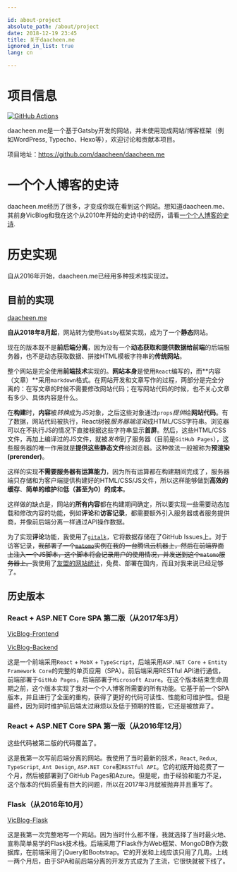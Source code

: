 ```yaml
---

id: about-project
absolute_path: /about/project
date: 2018-12-19 23:45
title: 关于daacheen.me
ignored_in_list: true
lang: cn

---
```


# 项目信息

[![GitHub Actions](https://img.shields.io/endpoint.svg?url=https%3A%2F%2Factions-badge.atrox.dev%2Fdaacheen%2Fdaacheen.me%2Fbadge&style=flat-square)](https://actions-badge.atrox.dev/daacheen/daacheen.me/goto)

daacheen.me是一个基于Gatsby开发的网站，并未使用现成网站/博客框架（例如WordPress, Typecho、Hexo等），欢迎讨论和贡献本项目。

项目地址：https://github.com/daacheen/daacheen.me

# 一个个人博客的史诗

daacheen.me经历了很多，才变成你现在看到这个网站。想知道daacheen.me、其前身VicBlog和我在这个从2010年开始的史诗中的经历，请看[一个个人博客的史诗](/en/about/odyssey).

# 历史实现

自从2016年开始，daacheen.me已经用多种技术栈实现过。

## 目前的实现

[daacheen.me](https://github.com/daacheen/daacheen.me)

**自从2018年8月起**，网站转为使用`Gatsby`框架实现，成为了一个**静态**网站。

现在的版本既不是**前后端分离**，因为没有一个**动态获取和提供数据给前端**的后端服务器，也不是动态获取数据、拼接HTML模板字符串的**传统网站**。

整个网站是完全使用**前端技术**实现的。**网站本身**是使用`React`编写的，而**内容（文章）**采用`markdown`格式。在网站开发和文章写作的过程，两部分是完全分离的：在写文章的时候不需要修改网站代码；在写网站代码的时候，也不关心文章有多少、具体内容是什么。

在**构建**时，**内容**被*转换*成为JS对象，之后这些对象通过`props`*提供*给**网站代码**。有了数据，网站代码被执行，React树被*服务器端渲染*成HTML/CSS字符串。浏览器可以在不执行JS的情况下直接根据这些字符串显示**首屏**。然后，这些HTML/CSS文件，再加上编译过的JS文件，就被*发布*到了服务器（目前是`GitHub Pages`），这些服务器的唯一作用就是**提供这些静态文件**给浏览器。这种做法一般被称为**预渲染(prerender)**。

这样的实现**不需要服务器有运算能力**，因为所有运算都在构建期间完成了，服务器端只存储和为客户端提供构建好的HTML/CSS/JS文件，所以这样能够做到**高效的缓存**、**简单的维护**和**低（甚至为0）的成本**。

这样做的缺点是，网站的**所有内容**都在构建期间确定，所以要实现一些需要动态加载和修改内容的功能，例如**评论**和**访客记录**，都需要额外引入服务器或者服务提供商，并像前后端分离一样通过API操作数据。

为了实现**评论**功能，我使用了[`gitalk`](https://github.com/gitalk/gitalk)，它将数据存储在了GitHub Issues上。对于访客记录，~~我部署了一个[`matomo`](https://matomo.org/)实例在我的一台腾讯云机器上，然后在前端界面上注入一个JS脚本，这个脚本将会记录用户的使用情况，并发送到这个`matomo`服务器上。~~我使用了[友盟的网站统计](https://web.umeng.com/main.php?c=user&a=index)，免费、部署在国内，而且对我来说已经足够了。

## 历史版本

### React + ASP.NET Core SPA 第二版（从2017年3月）

[VicBlog-Frontend](https://github.com/daacheen/VicBlog-Frontend)

[VicBlog-Backend](https://github.com/daacheen/VicBlog-Backend)

这是一个前端采用`React` + `MobX` + `TypeScript`，后端采用`ASP.NET Core` + `Entity Framework Core`的完整的单页应用（SPA）。前后端采用RESTful API进行通信，前端部署于`GitHub Pages`，后端部署于`Microsoft Azure`。在这个版本结束生命周期之前，这个版本实现了我对一个个人博客所需要的所有功能。它基于前一个SPA版本，并且进行了全面的重构，获得了更好的代码可读性、性能和可维护性。但是最终，因为同时维护前后端太过麻烦以及低于预期的性能，它还是被放弃了。

### React + ASP.NET Core SPA 第一版（从2016年12月）

这些代码被第二版的代码覆盖了。

这是我第一次写前后端分离的网站。我使用了当时最新的技术，`React`, `Redux`, `TypeScript`, `Ant Design`, `ASP.NET Core`和`RESTful API`。它的初版开始花费了一个月，然后被部署到了GitHub Pages和Azure。但是呢，由于经验和能力不足，这个版本的代码质量有巨大的问题，所以在2017年3月就被抛弃并且重写了。

### Flask（从2016年10月）

[VicBlog-Flask](https://github.com/daacheen/VicBlog-Flask)

这是我第一次完整地写一个网站。因为当时什么都不懂，我就选择了当时最火地、宣称简单易学的Flask技术栈。后端采用了Flask作为Web框架、MongoDB作为数据库，在前端采用了jQuery和Bootstrap。它的开发和上线应该只用了几周。上线一两个月后，由于SPA和前后端分离的开发方式成为了主流，它很快就被下线了。
